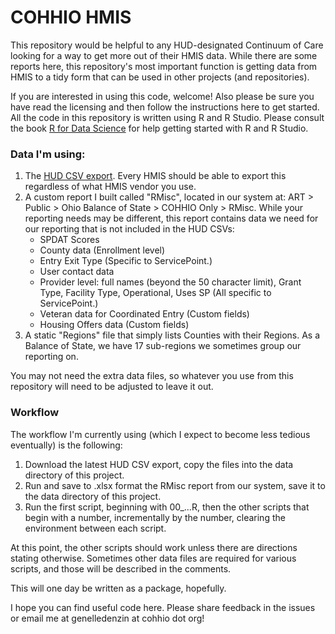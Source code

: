 # COHHIO HMIS

This repository would be helpful to any HUD-designated Continuum of Care looking for a way to get more out of their HMIS data. While there are some reports here, this repository's most important function is getting data from HMIS to a tidy form that can be used in other projects (and repositories). 

If you are interested in using this code, welcome! Also please be sure you have read the licensing and then follow the instructions here to get started. All the code in this repository is written using R and R Studio. Please consult the book [R for Data Science](https://r4ds.had.co.nz/) for help getting started with R and R Studio.

### Data I'm using:

1. The [HUD CSV export](https://hudhdx.info/Resources/Vendors/5_1_2/HMISCSVSpecifications6_12.pdf). Every HMIS should be able to export this regardless of what HMIS vendor you use.
2. A custom report I built called "RMisc", located in our system at: ART > Public > Ohio Balance of State > COHHIO Only > RMisc. While your reporting needs may be different, this report contains data we need for our reporting that is not included in the HUD CSVs:
   * SPDAT Scores
   * County data (Enrollment level)
   * Entry Exit Type (Specific to ServicePoint.)
   * User contact data
   * Provider level: full names (beyond the 50 character limit), Grant Type, Facility Type, Operational, Uses SP (All specific to ServicePoint.)
   * Veteran data for Coordinated Entry (Custom fields)
   * Housing Offers data (Custom fields)
3. A static "Regions" file that simply lists Counties with their Regions. As a Balance of State, we have 17 sub-regions we sometimes group our reporting on.

You may not need the extra data files, so whatever you use from this repository will need to be adjusted to leave it out.

### Workflow

The workflow I'm currently using (which I expect to become less tedious eventually) is the following:

1. Download the latest HUD CSV export, copy the files into the data directory of this project.
2. Run and save to .xlsx format the RMisc report from our system, save it to the data directory of this project.
3. Run the first script, beginning with 00_...R, then the other scripts that begin with a number, incrementally by the number, clearing the environment between each script.

At this point, the other scripts should work unless there are directions stating otherwise. Sometimes other data files are required for various scripts, and those will be described in the comments.

This will one day be written as a package, hopefully.

I hope you can find useful code here. Please share feedback in the issues or email me at genelledenzin at cohhio dot org! 
